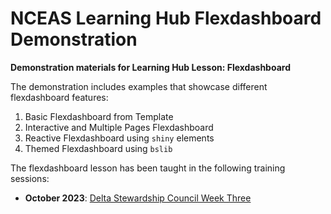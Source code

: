 # NCEAS Learning Hub Flexdashboard Demonstration
**Demonstration materials for Learning Hub Lesson: Flexdashboard**

The demonstration includes examples that showcase different flexdashboard features:

1. Basic Flexdashboard from Template
2. Interactive and Multiple Pages Flexdashboard
3. Reactive Flexdashboard using `shiny` elements
4. Themed Flexdashboard using `bslib`

The flexdashboard lesson has been taught in the following training sessions:

- **October 2023**: [Delta Stewardship Council Week Three](https://learning.nceas.ucsb.edu/2023-10-delta/session_04.html)


